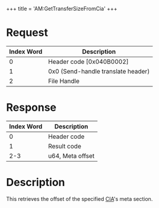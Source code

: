 +++
title = 'AM:GetTransferSizeFromCia'
+++

# Request

| Index Word | Description                        |
|------------|------------------------------------|
| 0          | Header code \[0x040B0002\]         |
| 1          | 0x0 (Send-handle translate header) |
| 2          | File Handle                        |

# Response

| Index Word | Description      |
|------------|------------------|
| 0          | Header code      |
| 1          | Result code      |
| 2-3        | u64, Meta offset |

# Description

This retrieves the offset of the specified [CIA](CIA "wikilink")'s meta
section.